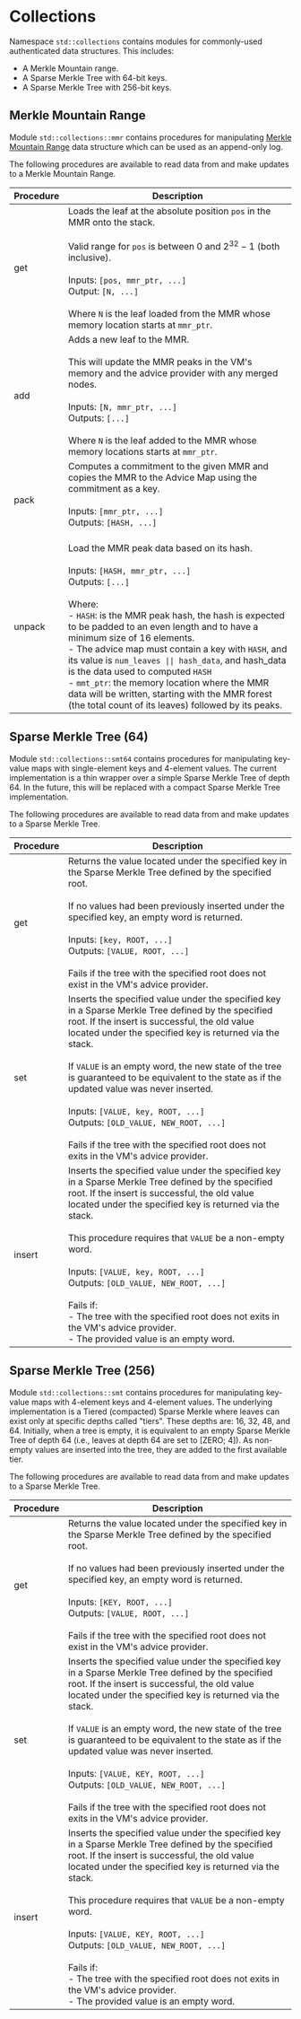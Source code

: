 # Collections
Namespace `std::collections` contains modules for commonly-used authenticated data structures. This includes:

- A Merkle Mountain range.
- A Sparse Merkle Tree with 64-bit keys.
- A Sparse Merkle Tree with 256-bit keys.

## Merkle Mountain Range
Module `std::collections::mmr` contains procedures for manipulating [Merkle Mountain Range](https://github.com/opentimestamps/opentimestamps-server/blob/master/doc/merkle-mountain-range.md) data structure which can be used as an append-only log.

The following procedures are available to read data from and make updates to a Merkle Mountain Range.

| Procedure   | Description   |
| ----------- | ------------- |
| get         | Loads the leaf at the absolute position `pos` in the MMR onto the stack.<br /><br />Valid range for `pos` is between $0$ and $2^{32} - 1$ (both inclusive).<br /><br />Inputs: `[pos, mmr_ptr, ...]`<br />Output: `[N, ...]`<br /><br />Where `N` is the leaf loaded from the MMR whose memory location starts at `mmr_ptr`. |
| add         | Adds a new leaf to the MMR.<br /><br />This will update the MMR peaks in the VM's memory and the advice provider with any merged nodes.<br /><br />Inputs: `[N, mmr_ptr, ...]`<br />Outputs: `[...]`<br /><br />Where `N` is the leaf added to the MMR whose memory locations starts at `mmr_ptr`. |
| pack        | Computes a commitment to the given MMR and copies the MMR to the Advice Map using the commitment as a key.<br /><br />Inputs: `[mmr_ptr, ...]`<br />Outputs: `[HASH, ...]`<br /><br /> |
| unpack      | Load the MMR peak data based on its hash.<br /><br />Inputs: `[HASH, mmr_ptr, ...]`<br />Outputs: `[...]`<br /><br />Where:<br />- `HASH`: is the MMR peak hash, the hash is expected to be padded to an even length and to have a minimum size of 16 elements.<br />- The advice map must contain a key with `HASH`, and its value is `num_leaves \|\| hash_data`, and hash_data is the data used to computed `HASH`<br />- `mmt_ptr`: the memory location where the MMR data will be written, starting with the MMR forest (the total count of its leaves) followed by its peaks. |

## Sparse Merkle Tree (64)

Module `std::collections::smt64` contains procedures for manipulating key-value maps with single-element keys and 4-element values. The current implementation is a thin wrapper over a simple Sparse Merkle Tree of depth 64. In the future, this will be replaced with a compact Sparse Merkle Tree implementation.

The following procedures are available to read data from and make updates to a Sparse Merkle Tree.

| Procedure   | Description |
| ----------- | ------------- |
| get         | Returns the value located under the specified key in the Sparse Merkle Tree defined by the specified root.<br /><br />If no values had been previously inserted under the specified key, an empty word is returned.<br /><br />Inputs: `[key, ROOT, ...]`<br />Outputs: `[VALUE, ROOT, ...]`<br /><br />Fails if the tree with the specified root does not exist in the VM's advice provider. |
| set         | Inserts the specified value under the specified key in a Sparse Merkle Tree defined by the specified root. If the insert is successful, the old value located under the specified key is returned via the stack.<br /><br />If `VALUE` is an empty word, the new state of the tree is guaranteed to be equivalent to the state as if the updated value was never inserted.<br /><br />Inputs: `[VALUE, key, ROOT, ...]`<br />Outputs: `[OLD_VALUE, NEW_ROOT, ...]`<br /><br />Fails if the tree with the specified root does not exits in the VM's advice provider. |
| insert      | Inserts the specified value under the specified key in a Sparse Merkle Tree defined by the specified root. If the insert is successful, the old value located under the specified key is returned via the stack.<br /><br />This procedure requires that `VALUE` be a non-empty word.<br /><br />Inputs: `[VALUE, key, ROOT, ...]`<br />Outputs: `[OLD_VALUE, NEW_ROOT, ...]`<br /><br />Fails if:<br />- The tree with the specified root does not exits in the VM's advice provider.<br />- The provided value is an empty word. |

## Sparse Merkle Tree (256)

Module `std::collections::smt` contains procedures for manipulating key-value maps with 4-element keys and 4-element values. The underlying implementation is a Tiered (compacted) Sparse Merkle where leaves can exist only at specific depths called "tiers". These depths are: 16, 32, 48, and 64. Initially, when a tree is empty, it is equivalent to an empty Sparse Merkle Tree of depth 64 (i.e., leaves at depth 64 are set to [ZERO; 4]). As non-empty values are inserted into the tree, they are added to the first available tier.

The following procedures are available to read data from and make updates to a Sparse Merkle Tree.

| Procedure   | Description   |
| ----------- | ------------- |
| get         | Returns the value located under the specified key in the Sparse Merkle Tree defined by the specified root.<br /><br />If no values had been previously inserted under the specified key, an empty word is returned.<br /><br />Inputs: `[KEY, ROOT, ...]`<br />Outputs: `[VALUE, ROOT, ...]`<br /><br />Fails if the tree with the specified root does not exist in the VM's advice provider. |
| set         | Inserts the specified value under the specified key in a Sparse Merkle Tree defined by the specified root. If the insert is successful, the old value located under the specified key is returned via the stack.<br /><br />If `VALUE` is an empty word, the new state of the tree is guaranteed to be equivalent to the state as if the updated value was never inserted.<br /><br />Inputs: `[VALUE, KEY, ROOT, ...]`<br />Outputs: `[OLD_VALUE, NEW_ROOT, ...]`<br /><br />Fails if the tree with the specified root does not exits in the VM's advice provider. |
| insert      | Inserts the specified value under the specified key in a Sparse Merkle Tree defined by the specified root. If the insert is successful, the old value located under the specified key is returned via the stack.<br /><br />This procedure requires that `VALUE` be a non-empty word.<br /><br />Inputs: `[VALUE, KEY, ROOT, ...]`<br />Outputs: `[OLD_VALUE, NEW_ROOT, ...]`<br /><br />Fails if:<br />- The tree with the specified root does not exits in the VM's advice provider.<br />- The provided value is an empty word. |

